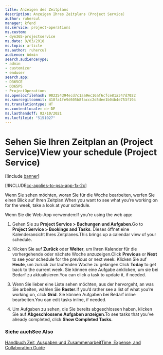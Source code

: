 ```yaml
---
title: Anzeigen des Zeitplans
description: Anzeigen Ihres Zeitplans (Project Service)
author: ruhercul
manager: kfend
ms.service: project-operations
ms.custom:
- dyn365-projectservice
ms.date: 8/03/2018
ms.topic: article
ms.author: ruhercul
audience: Admin
search.audienceType:
- admin
- customizer
- enduser
search.app:
- D365CE
- D365PS
- ProjectOperations
ms.openlocfilehash: 902254394ecd7c1aa9ec16af6cfce81a347d7022
ms.sourcegitcommit: 418fa1fe9d605b8faccc2d5dee1b04b4e753f194
ms.translationtype: HT
ms.contentlocale: de-DE
ms.lasthandoff: 02/10/2021
ms.locfileid: "5151027"
---
```

# <a name="view-your-schedule-project-service"></a><span data-ttu-id="148da-103">Sehen Sie Ihren Zeitplan an (Project Service)</span><span class="sxs-lookup"><span data-stu-id="148da-103">View your schedule (Project Service)</span></span>

[!include [banner](../includes/psa-now-project-operations.md)]

[!INCLUDE[cc-applies-to-psa-app-1x-2x](../includes/cc-applies-to-psa-app-1x-2x.md)]

<span data-ttu-id="148da-104">Wenn Sie sehen möchten, woran Sie für die Woche bearbeiten, werfen Sie einen Blick auf Ihren Zeitplan.</span><span class="sxs-lookup"><span data-stu-id="148da-104">When you want to see what you’re working on for the week, take a look at your schedule.</span></span>  
  
 <span data-ttu-id="148da-105">Wenn Sie die Web-App verwenden:</span><span class="sxs-lookup"><span data-stu-id="148da-105">If you’re using the web app:</span></span>  
  
1.  <span data-ttu-id="148da-106">Gehen Sie zu **Project Service > Buchungen und Aufgaben**.</span><span class="sxs-lookup"><span data-stu-id="148da-106">Go to **Project Service > Bookings and Tasks**.</span></span> <span data-ttu-id="148da-107">Dieses öffnet eine Kalenderansicht Ihres Zeitplanes.</span><span class="sxs-lookup"><span data-stu-id="148da-107">This brings up a calendar view of your schedule.</span></span>  
  
2.  <span data-ttu-id="148da-108">Klicken Sie auf **Zurück** oder **Weiter**, um Ihren Kalender für die vorhergehende oder nächste Woche anzuzeigen.</span><span class="sxs-lookup"><span data-stu-id="148da-108">Click **Previous** or **Next** to see your schedule for the previous or next week.</span></span> <span data-ttu-id="148da-109">Klicken Sie auf **Heute**, um zurück zur laufenden Woche zu gelangen.</span><span class="sxs-lookup"><span data-stu-id="148da-109">Click **Today** to get back to the current week.</span></span> <span data-ttu-id="148da-110">Sie können eine Aufgabe anklicken, um sie bei Bedarf zu aktualisieren.</span><span class="sxs-lookup"><span data-stu-id="148da-110">You can click a task to update it, if needed.</span></span>  
  
3.  <span data-ttu-id="148da-111">Wenn Sie lieber eine Liste sehen möchten, aus der hervorgeht, an was Sie arbeiten, wählen Sie **Raster**.</span><span class="sxs-lookup"><span data-stu-id="148da-111">If you’d rather see a list of what you’re working on, click **Grid**.</span></span> <span data-ttu-id="148da-112">Sie können Aufgaben bei Bedarf inline bearbeiten.</span><span class="sxs-lookup"><span data-stu-id="148da-112">You can edit tasks inline, if needed.</span></span>  
  
4.  <span data-ttu-id="148da-113">Um Aufgaben zu sehen, die Sie bereits abgeschlossen haben, klicken Sie auf **Abgeschlossene Aufgaben anzeigen**.</span><span class="sxs-lookup"><span data-stu-id="148da-113">To see tasks that you’ve already completed, click **Show Completed Tasks**.</span></span>  
  
### <a name="see-also"></a><span data-ttu-id="148da-114">Siehe auch</span><span class="sxs-lookup"><span data-stu-id="148da-114">See Also</span></span>  
 [<span data-ttu-id="148da-115">Handbuch Zeit, Ausgaben und Zusammenarbeit</span><span class="sxs-lookup"><span data-stu-id="148da-115">Time, Expense, and Collaboration Guide</span></span>](../psa/time-expense-collaboration-guide.md)
